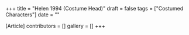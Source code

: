 +++
title = "Helen 1994 (Costume Head)"
draft = false
tags = ["Costumed Characters"]
date = ""

[Article]
contributors = []
gallery = []
+++
